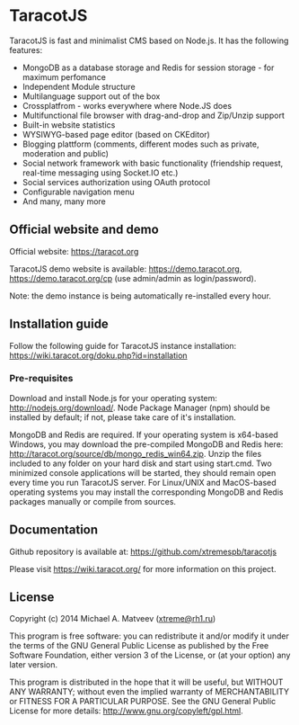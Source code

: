 TaracotJS
=========

TaracotJS is fast and minimalist CMS based on Node.js. It has the following features:

 - MongoDB as a database storage and Redis for session storage - for maximum perfomance
 - Independent Module structure
 - Multilanguage support out of the box
 - Crossplatfrom - works everywhere where Node.JS does
 - Multifunctional file browser with drag-and-drop and Zip/Unzip support
 - Built-in website statistics
 - WYSIWYG-based page editor (based on CKEditor)
 - Blogging plattform (comments, different modes such as private, moderation and public)
 - Social network framework with basic functionality (friendship request, real-time messaging using Socket.IO etc.)
 - Social services authorization using OAuth protocol
 - Configurable navigation menu
 - And many, many more

## Official website and demo

Official website: https://taracot.org

TaracotJS demo website is available: https://demo.taracot.org, https://demo.taracot.org/cp (use admin/admin as login/password).

Note: the demo instance is being automatically re-installed every hour.

## Installation guide

Follow the following guide for TaracotJS instance installation: https://wiki.taracot.org/doku.php?id=installation

### Pre-requisites

Download and install Node.js for your operating system: http://nodejs.org/download/. Node Package Manager (npm) should be installed by default; if not, please take care of it's installation.

MongoDB and Redis are required. If your operating system is x64-based Windows, you may download the pre-compiled MongoDB and Redis here: http://taracot.org/source/db/mongo_redis_win64.zip. Unzip the files included to any folder on your hard disk and start using start.cmd. Two minimized console applications will be started, they should remain open every time you run TaracotJS server. For Linux/UNIX and MacOS-based operating systems you may install the corresponding MongoDB and Redis packages manually or compile from sources.

## Documentation

Github repository is available at: https://github.com/xtremespb/taracotjs

Please visit https://wiki.taracot.org/ for more information on this project.

## License

Copyright (c) 2014 Michael A. Matveev (<xtreme@rh1.ru>)

This program is free software: you can redistribute it and/or modify it under the terms of the GNU General Public License as published by the Free Software Foundation, either version 3 of the License, or (at your option) any later version.

This program is distributed in the hope that it will be useful, but WITHOUT ANY WARRANTY; without even the implied warranty of MERCHANTABILITY or FITNESS FOR A PARTICULAR PURPOSE.  See the GNU General Public License for more details: http://www.gnu.org/copyleft/gpl.html.